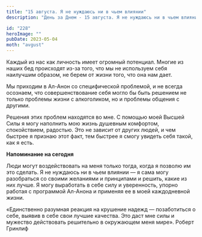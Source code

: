 ```yaml
---
title: "15 августа. Я не нуждаюсь ни в чьем влиянии"
description: "День за Днем - 15 августа. Я не нуждаюсь ни в чьем влиянии"

id: "228"
heroImage: ""
pubDate: 2023-05-04
moth: "avgust"
---
```


Каждый из нас как личность имеет огромный потенциал. Многие из наших бед
происходят из-за того, что мы не используем себя наилучшим образом, не берем
от жизни того, что она нам дает.

Мы приходим в Ал-Анон со специфической проблемой, и не всегда осознаем, что
совершенствование себя могло бы быть решением не только проблемы жизни с
алкоголиком, но и проблемы общения с другими.

Решения этих проблем находятся во мне. С помощью моей Высшей Силы я могу
наполнить мою жизнь душевным комфортом, спокойствием, радостью. Это не зависит
от других людей, и чем быстрее я признаю этот факт, тем быстрее я смогу
увидеть себя такой, как я есть.

**Напоминание на сегодня**

Люди могут воздействовать на меня только тогда, когда я позволю им это
сделать. Я не нуждаюсь ни в чьем влиянии — я сама могу разобраться со своими
желаниями и принципами и решить, какие из них лучше. Я могу выработать в себе
силу и уверенность, упорно работая с программой Ал-Анона и применяя ее в моей
каждодневной жизни.

«Единственно разумная реакция на крушение надежд — позаботиться о себе, выявив
в себе свои лучшие качества. Это даст мне силы и мужество действовать
решительно в окружающем меня мире». Роберт Гринлиф
